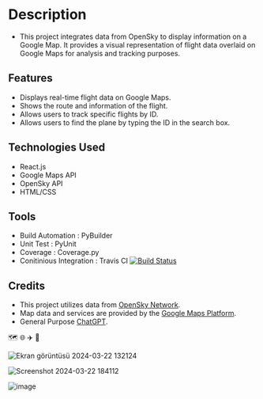 # Description
- This project integrates data from OpenSky to display information on a Google Map. It provides a visual representation of flight data overlaid on Google Maps for analysis and tracking purposes.

## Features
- Displays real-time flight data on Google Maps.
- Shows the route and information of the flight.
- Allows users to track specific flights by ID.
- Allows users to find the plane by typing the ID in the search box.

## Technologies Used
- React.js
- Google Maps API
- OpenSky API
- HTML/CSS

## Tools
- Build Automation : PyBuilder
- Unit Test : PyUnit
- Coverage : Coverage.py
- Conitinious Integration : Travis CI [![Build Status](https://app.travis-ci.com/elpif13/TechTitans.svg?token=apumSsCenTiWNgfBkpiU&branch=main)](https://app.travis-ci.com/elpif13/TechTitans)

## Credits
- This project utilizes data from [OpenSky Network](https://opensky-network.org/).
- Map data and services are provided by the [Google Maps Platform](https://developers.google.com/maps?hl=tr).
- General Purpose [ChatGPT](https://chat.openai.com/).


:world_map: :globe_with_meridians: :airplane: :flight_arrival: 

![Ekran görüntüsü 2024-03-22 132124](https://github.com/elpif13/TechTitans/assets/113675207/e11f2138-30b2-4c2c-bce2-c5948f6af865)

![Screenshot 2024-03-22 184112](https://github.com/elpif13/TechTitans/assets/81524733/30d07e26-344e-409e-bd3b-b71ee09871aa)

![image](https://github.com/elpif13/TechTitans/assets/113675207/c0c4844d-88bb-49c5-b2b9-febb2cd82f62)







